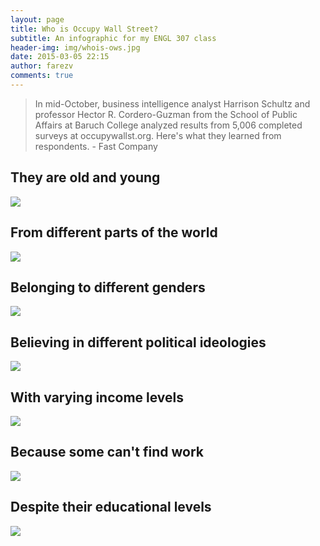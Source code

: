```yaml
---
layout: page
title: Who is Occupy Wall Street?
subtitle: An infographic for my ENGL 307 class
header-img: img/whois-ows.jpg
date: 2015-03-05 22:15
author: farezv
comments: true
---
```


> In mid-October, business intelligence analyst Harrison Schultz and professor Hector R. Cordero-Guzman from the School of Public Affairs at Baruch College analyzed results from 5,006 completed surveys at occupywallst.org. Here's what they learned from respondents. - Fast Company


## They are old and young
![](http://i.imgur.com/pTursVx.png)

## From different parts of the world
![](http://i.imgur.com/TGFlvBk.png)

## Belonging to different genders
![](http://i.imgur.com/7S6AlgF.png)

## Believing in different political ideologies
![](http://i.imgur.com/PwWmCqT.png)

## With varying income levels
![](http://i.imgur.com/PkuURGS.png)

## Because some can't find work
![](http://i.imgur.com/lSO2iJf.png)

## Despite their educational levels
![](http://i.imgur.com/cXmdWPL.png)
